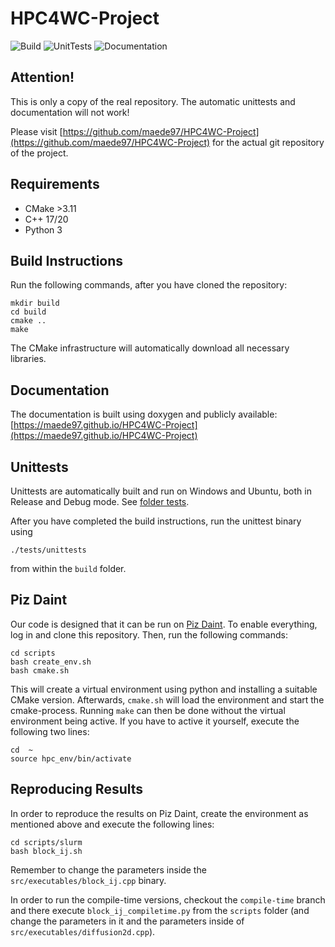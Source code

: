 # HPC4WC-Project
![Build](https://github.com/maede97/HPC4WC-Project/actions/workflows/build.yml/badge.svg)
![UnitTests](https://github.com/maede97/HPC4WC-Project/actions/workflows/unittests.yml/badge.svg)
![Documentation](https://github.com/maede97/HPC4WC-Project/actions/workflows/documentation.yml/badge.svg)

## Attention!
This is only a copy of the real repository. The automatic unittests and documentation will not work!

Please visit [https://github.com/maede97/HPC4WC-Project](https://github.com/maede97/HPC4WC-Project) for the actual git repository of the project.

## Requirements
- CMake >3.11
- C++ 17/20
- Python 3

## Build Instructions
Run the following commands, after you have cloned the repository:
```
mkdir build
cd build
cmake ..
make
```
The CMake infrastructure will automatically download all necessary libraries.

## Documentation
The documentation is built using doxygen and publicly available: [https://maede97.github.io/HPC4WC-Project](https://maede97.github.io/HPC4WC-Project)

## Unittests
Unittests are automatically built and run on Windows and Ubuntu, both in Release and Debug mode. See [folder tests](https://github.com/maede97/HPC4WC-Project/tree/master/tests).

After you have completed the build instructions, run the unittest binary using
```
./tests/unittests
```
from within the `build` folder.

## Piz Daint
Our code is designed that it can be run on [Piz Daint](https://www.cscs.ch/computers/piz-daint/). To enable everything, log in and clone this repository. Then, run the following commands:

```
cd scripts
bash create_env.sh
bash cmake.sh
```

This will create a virtual environment using python and installing a suitable CMake version. Afterwards, `cmake.sh` will load the environment and start the cmake-process. Running `make` can then be done without the virtual environment being active. If you have to active it yourself, execute the following two lines:
```
cd  ~
source hpc_env/bin/activate
```

## Reproducing Results
In order to reproduce the results on Piz Daint, create the environment as mentioned above and execute the following lines:
```
cd scripts/slurm
bash block_ij.sh
```
Remember to change the parameters inside the `src/executables/block_ij.cpp` binary.

In order to run the compile-time versions, checkout the `compile-time` branch and there execute `block_ij_compiletime.py` from the `scripts` folder (and change the parameters in it and the parameters inside of `src/executables/diffusion2d.cpp`).
